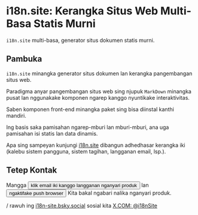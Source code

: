 # i18n.site: Kerangka Situs Web Multi-Basa Statis Murni

`i18n.site` multi-basa, generator situs dokumen statis murni.

## Pambuka

`i18n.site` minangka generator situs dokumen lan kerangka pangembangan situs web.

Paradigma anyar pangembangan situs web sing njupuk `MarkDown` minangka pusat lan nggunakake komponen ngarep kanggo nyuntikake interaktivitas.

Saben komponen front-end minangka paket sing bisa diinstal kanthi mandiri.

Ing basis saka pamisahan ngarep-mburi lan mburi-mburi, ana uga pamisahan isi statis lan data dinamis.

Apa sing sampeyan kunjungi [i18n.site](/) dibangun adhedhasar kerangka iki (kalebu sistem pangguna, sistem tagihan, langganan email, lsp.).

## Tetep Kontak

Mangga <button onclick="mailsub()">klik email iki kanggo langganan nganyari produk</button> lan <button onclick="webpush()">ngaktifake push browser</button> Kita bakal ngabari nalika nganyari produk.

/ rawuh ing [i18n-site.bsky.social](https://bsky.app/profile/i18n-site.bsky.social) sosial kita [X.COM: @i18nSite](https://x.com/i18nSite)